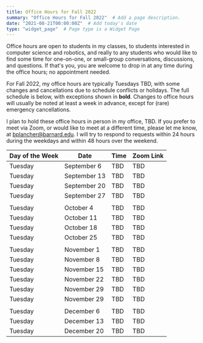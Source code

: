 ```yaml
---
title: Office Hours for Fall 2022
summary: "Office Hours for Fall 2022"  # Add a page description.
date: "2021-08-21T00:00:00Z"  # Add today's date
type: "widget_page"  # Page type is a Widget Page
---
```


Office hours are open to students in my classes, to students interested in computer science and robotics, and really to any students who would like to find some time for one-on-one, or small-group conversations, discussions, and questions. If that's you, you are welcome to drop in at any time during the office hours; no appointment needed.

For Fall 2022, my office hours are typically Tuesdays TBD, with some changes and cancellations due to schedule conflicts or holidays. The full schedule is below, with exceptions shown in **bold**. Changes to office hours will usually be noted at least a week in advance, except for (rare) emergency cancellations.

I plan to hold these office hours in person in my office, TBD. If you prefer to meet via Zoom, or would like to meet at a different time, please let me know, at [bplancher@barnard.edu](mailto:bplancher@barnard.edu). I will try to respond to requests within 24 hours during the weekdays and within 48 hours over the weekend. 
<!-- I also request that any unvaccinated students (even with proper exemptions) meet me via Zoom. -->

| Day of the Week | Date | Time | Zoom Link |
|---------|--------------|------|-----|
| Tuesday | September 6  | TBD | TBD |
| Tuesday | September 13 | TBD | TBD |
| Tuesday | September 20 | TBD | TBD |
| Tuesday | September 27 | TBD | TBD |
|         |            |     |     |
| Tuesday | October 4  | TBD | TBD |
| Tuesday | October 11 | TBD | TBD |
| Tuesday | October 18 | TBD | TBD |
| Tuesday | October 25 | TBD | TBD |
|         |             |     |     |
| Tuesday | November 1  | TBD | TBD |
| Tuesday | November 8  | TBD | TBD |
| Tuesday | November 15 | TBD | TBD |
| Tuesday | November 22 | TBD | TBD |
| Tuesday | November 29 | TBD | TBD |
| Tuesday | November 29 | TBD | TBD |
|         |             |     |     |
| Tuesday | December 6  | TBD | TBD |
| Tuesday | December 13 | TBD | TBD |
| Tuesday | December 20 | TBD | TBD |